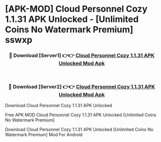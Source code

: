 # [APK-MOD] Cloud Personnel Cozy 1.1.31 APK Unlocked - [Unlimited Coins No Watermark Premium] sswxp



<div align="center">
<h3>🔴 Download [Server1] 👉👉 <a href="https://momento.my/?title=Cloud_Personnel_Cozy_1.1.31_APK_Unlocked">Cloud Personnel Cozy 1.1.31 APK Unlocked Mod Apk</a></h3><br>

<h3>🔴 Download [Server2] 👉👉 <a href="https://momento.my/?title=Cloud_Personnel_Cozy_1.1.31_APK_Unlocked">Cloud Personnel Cozy 1.1.31 APK Unlocked Mod Apk</a></h3>
</div>



Download Cloud Personnel Cozy 1.1.31 APK Unlocked 

Free APK MOD Cloud Personnel Cozy 1.1.31 APK Unlocked [Unlimited Coins No Watermark Premium]

Download Cloud Personnel Cozy 1.1.31 APK Unlocked [Unlimited Coins No Watermark Premium] Mod For Android

